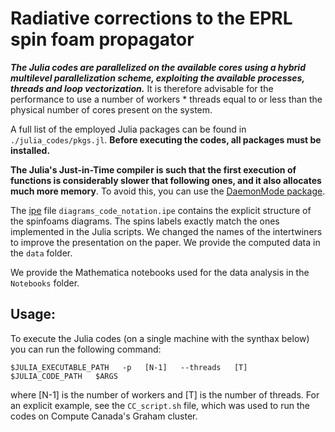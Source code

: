 # Radiative corrections to the EPRL spin foam propagator

**_The Julia codes are parallelized on the available cores using a hybrid multilevel parallelization scheme, exploiting the available processes, threads and loop vectorization._** It is therefore advisable for the performance to use a number of workers \* threads equal to or less than the physical number of cores present on the system.

A full list of the employed Julia packages can be found in `./julia_codes/pkgs.jl`. **Before executing the codes, all packages must be installed.**

**The Julia's Just-in-Time compiler is such that the first execution of functions is considerably slower that following ones, and it also allocates much more memory**. To avoid this, you can use the [DaemonMode package](https://github.com/dmolina/DaemonMode.jl).

The [ipe](https://ipe.otfried.org/) file `diagrams_code_notation.ipe` contains the explicit structure of the spinfoams diagrams. The spins labels exactly match the ones implemented in the Julia scripts. We changed the names of the intertwiners to improve the presentation on the paper. We provide the computed data in the `data` folder.

We provide the Mathematica notebooks used for the data analysis in the `Notebooks` folder.

## Usage:

To execute the Julia codes (on a single machine with the synthax below) you can run the following command:

```
$JULIA_EXECUTABLE_PATH   -p   [N-1]   --threads   [T]   $JULIA_CODE_PATH   $ARGS
```

where [N-1] is the number of workers and [T] is the number of threads. For an explicit example, see the `CC_script.sh` file, which was used to run the codes on Compute Canada's Graham cluster.
